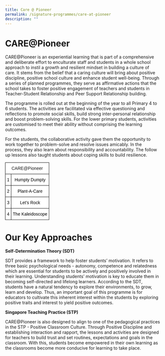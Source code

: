 ```yaml
---
title: Care @ Pioneer
permalink: /signature-programmes/care-at-pioneer
description: ""
---
```

# CARE@Pioneer
CARE@Pioneer is an experiential learning that is part of a comprehensive and deliberate effort to enculturate staff and students in a whole school approach to instil a growth and resilient mindset in building a culture of care. It stems from the belief that a caring culture will bring about positive discipline, positive school culture and enhance student well-being. Through a series of planned programmes, they serve as affirmative actions that the school takes to foster positive engagement of teachers and students in Teacher-Student Relationship and Peer Support Relationship building.

The programme is rolled out at the beginning of the year to all Primary 4 to 6 students. The activities are facilitated via effective questioning and reflections to promote social skills, build strong inter-personal relationship and boost problem-solving skills. For the lower primary students, activities are customised to meet their ability without comprising the learning outcomes.

For the students, the collaborative activity gave them the opportunity to work together to problem-solve and resolve issues amicably. In the process, they also learn about responsibility and accountability. The follow up lessons also taught students about coping skills to build resilience.


<style type="text/css">
.tg  {border-collapse:collapse;border-spacing:0;}
.tg td{border-color:black;border-style:solid;border-width:1px;font-family:Arial, sans-serif;font-size:14px;
  overflow:hidden;padding:10px 5px;word-break:normal;}
.tg th{border-color:black;border-style:solid;border-width:1px;font-family:Arial, sans-serif;font-size:14px;
  font-weight:normal;overflow:hidden;padding:10px 5px;word-break:normal;}
.tg .tg-7yig{background-color:#FFF;text-align:center;vertical-align:top}
</style>
<table class="tg">
<thead>
  <tr>
    <th class="tg-7yig" colspan="2">CARE@Pioneer</th>
  </tr>
</thead>
<tbody>
  <tr>
    <td class="tg-7yig"><span style="font-weight:300;color:#000">1</span></td>
    <td class="tg-7yig"><span style="font-weight:300;color:#000">Humpty Dumpty</span></td>
  </tr>
  <tr>
    <td class="tg-7yig"><span style="font-weight:300;color:#000">2</span></td>
    <td class="tg-7yig"><span style="font-weight:300;color:#000">Plant-A-Care</span></td>
  </tr>
  <tr>
    <td class="tg-7yig"><span style="font-weight:300;color:#000">3</span></td>
    <td class="tg-7yig"><span style="font-weight:300;color:#000">Let’s Rock</span></td>
  </tr>
  <tr>
    <td class="tg-7yig"><span style="font-weight:300;color:#000">4</span></td>
    <td class="tg-7yig"><span style="font-weight:300;color:#000">The Kaleidoscope</span></td>
  </tr>
</tbody>
</table>

# Our Key Approaches
**Self-Determination Theory (SDT)**

SDT provides a framework to help foster students’ motivation. It refers to three basic psychological needs - autonomy, competence and relatedness which are essential for students to be actively and positively involved in their learning. Understanding students’ motivation is key to educate them in becoming self-directed and lifelong learners. According to the SDT, students have a natural tendency to explore their environments, to grow, learn and develop. Thus, an important goal of this programme is for educators to cultivate this inherent interest within the students by exploring positive traits and interest to yield positive outcomes.

**Singapore Teaching Practice (STP)**

CARE@Pioneer is also designed to align to one of the pedagogical practices in the STP - Positive Classroom Culture. Through Positive Discipline and establishing interaction and rapport, the lessons and activities are designed for teachers to build trust and set routines, expectations and goals in the classroom. With this, students become empowered in their own learning as the classrooms become more conducive for learning to take place.